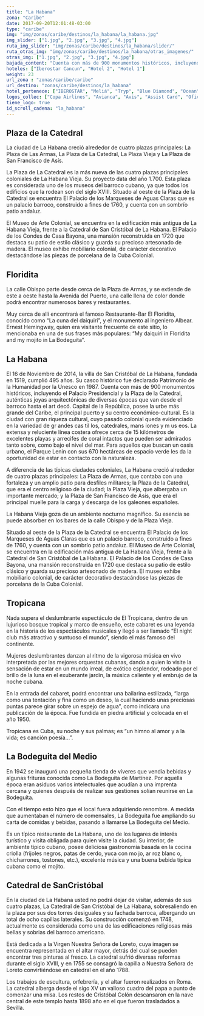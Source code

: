 ```yaml
---
title: "La Habana"
zona: "Caribe"
date: 2017-09-20T12:01:48-03:00
type: "caribe"
img: "img/zonas/caribe/destinos/la_habana/la_habana.jpg"
img_slider: ["1.jpg", "2.jpg", "3.jpg", "4.jpg"]
ruta_img_slider: "img/zonas/caribe/destinos/la_habana/slider/"
ruta_otras_img: "img/zonas/caribe/destinos/la_habana/otras_imagenes/"
otras_img: ["1.jpg", "2.jpg", "3.jpg", "4.jpg"]
bajada_content: "Cuenta con más de 900 monumentos históricos, incluyendo el Palacio Presidencial y la Plaza de la Catedral, auténticas joyas arquitectónicas de diversas épocas que van desde el barroco hasta el art decó."
hoteles: ["Iberostar Cancun", "Hotel 2", "Hotel 1"]
weight: 23
url_zona : "zonas/caribe/caribe"
url_destino: "zonas/caribe/destinos/la_habana"
hotel_pertenece: ["IBEROSTAR", "Meliá", "Tryp", "Blue Diamond", "Ocean"]
logos_collec: ["Copa Airlines", "Avianca", "Avis", "Assist Card", "Oficina de Turismo Cuba"]
tiene_logo: true
id_scroll_cadena: "la_habana"
---
```

## Plaza de la Catedral

La ciudad de La Habana creció alrededor de cuatro plazas principales: La Plaza de Las Armas, La Plaza de La Catedral, La Plaza Vieja y La Plaza de San Francisco de Asís.

La Plaza de La Catedral es la más nueva de las cuatro plazas principales coloniales de La Habana Vieja. Su proyecto data del año 1.700. Esta plaza es considerada uno de los museos del barroco cubano, ya que todos los edificios que la rodean son del siglo XVIII.
Situado al oeste de la Plaza de la Catedral se encuentra El Palacio de los Marqueses de Aguas Claras que es un palacio barroco, construido a fines de 1760, y cuenta con un sombrío patio andaluz.

El Museo de Arte Colonial, se encuentra en la edificación más antigua de La Habana Vieja, frente a la Catedral de San Cristóbal de La Habana. El Palacio de los Condes de Casa Bayona, una mansión reconstruida en 1720 que destaca su patio de estilo clásico y guarda su precioso artesonado de madera. El museo exhibe mobiliario colonial, de carácter decorativo destacándose las piezas de porcelana de la Cuba Colonial.

## Floridita

La calle Obispo parte desde cerca de la Plaza de Armas, y se extiende de este a oeste hasta la Avenida del Puerto, una calle llena de color donde podrá encontrar numerosos bares y restaurantes.

Muy cerca de allí encontrará el famoso Restaurante-Bar El Floridita, conocido como “La cuna del daiquiri”, y el monumento al ingeniero Albear.
Ernest Hemingway, quien era visitante frecuente de este sitio, lo mencionaba en una de sus frases más populares: “My daiquiri in Floridita and my mojito in La Bodeguita”.

## La Habana

El 16 de Noviembre de 2014, la villa de San Cristóbal de La Habana, fundada en 1519, cumplió 495 años. Su casco histórico fue declarado Patrimonio de la Humanidad por la Unesco en 1987. Cuenta con más de 900 monumentos históricos, incluyendo el Palacio Presidencial y la Plaza de la Catedral, auténticas joyas arquitectónicas de diversas épocas que van desde el barroco hasta el art decó. Capital de la República, posee la urbe más grande del Caribe, el principal puerto y su centro económico-cultural. Es la ciudad con gran riqueza cultural, cuyo pasado colonial queda evidenciado en la variedad de gr andes cas til los, catedrales, mans iones y m us eos. La extensa y reluciente línea costera ofrece cerca de 15 kilómetros de excelentes playas y arrecifes de coral intactos que pueden ser admirados tanto sobre, como bajo el nivel del mar. Para aquellos que buscan un oasis urbano, el Parque Lenin con sus 670 hectáreas de espacio verde les da la oportunidad de estar en contacto con la naturaleza.

A diferencia de las típicas ciudades coloniales, La Habana creció alrededor de cuatro plazas principales: La Plaza de Armas, que contaba con una fortaleza y un amplio patio para desfiles militares; la Plaza de la Catedral, que era el centro religioso de la ciudad; la Plaza Vieja, que albergaba un importante mercado; y la Plaza de San Francisco de Asís, que era el principal muelle para la carga y descarga de los galeones españoles.

La Habana Vieja goza de un ambiente nocturno magnífico. Su esencia se puede absorber en los bares de la calle Obispo y de la Plaza Vieja.

Situado al oeste de la Plaza de la Catedral se encuentra El Palacio de los Marqueses de Aguas Claras que es un palacio barroco, construido a fines de 1760, y cuenta con un sombrío patio andaluz. El Museo de Arte Colonial, se encuentra en la edificación más antigua de La Habana Vieja, frente a la Catedral de San Cristóbal de La Habana. El Palacio de los Condes de Casa Bayona, una mansión reconstruida en 1720 que destaca su patio de estilo clásico y guarda su precioso artesonado de madera. El museo exhibe mobiliario colonial, de carácter decorativo destacándose las piezas de porcelana de la Cuba Colonial.

## Tropicana

Nada supera el deslumbrante espectáculo de El Tropicana, dentro de un lujurioso bosque tropical y marco de ensueño, este cabaret es una leyenda en la historia de los espectáculos musicales y llegó a ser llamado “El night club más atractivo y suntuoso el mundo”, siendo el más famoso del continente.

Mujeres deslumbrantes danzan al ritmo de la vigorosa música en vivo interpretada por las mejores orquestas cubanas, dando a quien lo visite la sensación de estar en un mundo irreal, de exótico esplendor, rodeado por el brillo de la luna en el exuberante jardín, la música caliente y el embrujo de la noche cubana.

En la entrada del cabaret, podrá encontrar una bailarina estilizada, “larga como una tentación y fina como un deseo, la cual haciendo unas preciosas puntas parece girar sobre un espejo de agua”, como indicara una publicación de la época. Fue fundida en piedra artificial y colocada en el año 1950.

Tropicana es Cuba, su noche y sus palmas; es “un himno al amor y a la vida; es canción poesía...”.

## La Bodeguita del Medio

En 1942 se inauguró una pequeña tienda de víveres que vendía bebidas y algunas frituras conocida como La Bodeguita de Martínez. Por aquella época eran asiduos varios intelectuales que acudían a una imprenta cercana y quienes después de realizar sus gestiones solían reunirse en La Bodeguita.

Con el tiempo esto hizo que el local fuera adquiriendo renombre. A medida que aumentaban el número de comensales, La Bodeguita fue ampliando su carta de comidas y bebidas, pasando a llamarse La Bodeguita del
Medio.

Es un típico restaurante de La Habana, uno de los lugares de interés turístico y visita obligada para quien visite la ciudad. Su interior, de ambiente típico cubano, posee deliciosa gastronomía basada en la cocina criolla (frijoles negros, patas de cerdo, yuca con mo jo, ar roz blanc o, chicharrones, tostones, etc.), excelente música y una buena bebida típica cubana como el mojito.

## Catedral de SanCristóbal

En la ciudad de La Habana usted no podrá dejar de visitar, además de sus cuatro plazas, La Catedral de San Cristóbal de La Habana, sobresaliendo en la plaza por sus dos torres desiguales y su fachada barroca, albergando un total de ocho capillas laterales. Su construcción comenzó en 1748, actualmente es considerada como una de las edificaciones religiosas más bellas y sobrias del barroco americano.

Está dedicada a la Virgen Nuestra Señora de Loreto, cuya imagen se encuentra representada en el altar mayor, detrás del cual se pueden encontrar tres pinturas al fresco. La catedral sufrió diversas reformas durante el siglo XVIII, y en 1755 se consagró la capilla a Nuestra Señora de Loreto convirtiéndose en catedral en el año 1788.

Los trabajos de escultura, orfebrería, y el altar fueron realizados en Roma. La catedral alberga desde el sigo XV un valioso cuadro del papa a punto de comenzar una misa. Los restos de Cristóbal Colón descansaron en la nave central de este templo hasta 1898 año en el que fueron trasladados a Sevilla.

